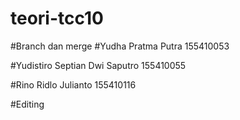 # teori-tcc10
#Branch dan merge
#Yudha Pratma Putra 155410053

#Yudistiro Septian Dwi Saputro 155410055

#Rino Ridlo Julianto 155410116

#Editing